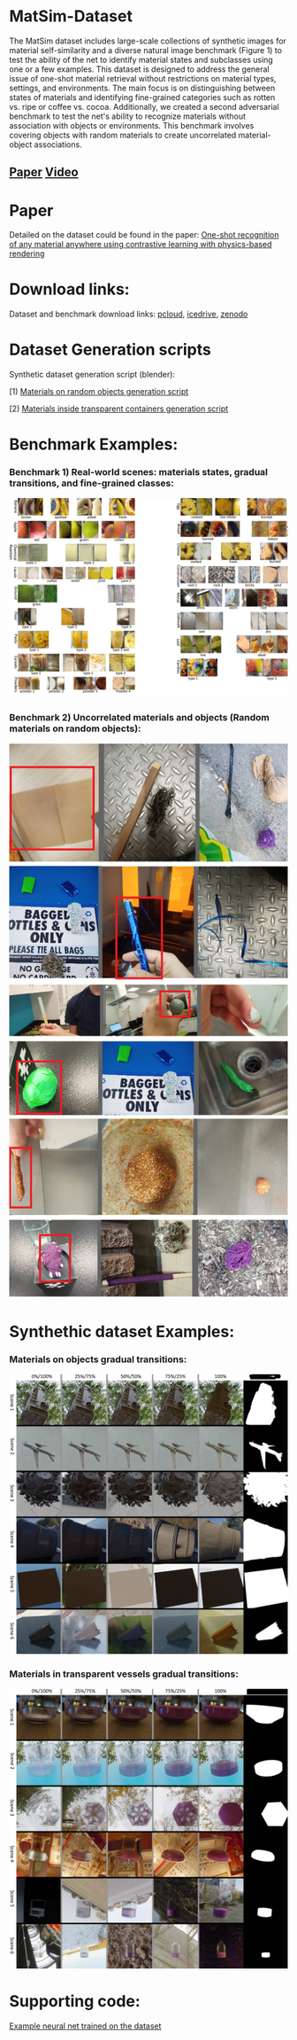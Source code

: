 # MatSim-Dataset
The MatSim dataset includes large-scale collections of synthetic images for material self-similarity and a diverse natural image benchmark (Figure 1) to test the ability of the net to identify material states and subclasses using one or a few examples. This dataset is designed to address the general issue of one-shot material retrieval without restrictions on material types, settings, and environments. The main focus is on distinguishing between states of materials and identifying fine-grained categories such as rotten vs. ripe or coffee vs. cocoa. Additionally, we created a second adversarial benchmark to test the net's ability to recognize materials without association with objects or environments. This benchmark involves covering objects with random materials to create uncorrelated material-object associations.


## [Paper](https://arxiv.org/pdf/2212.00648v4.pdf)   [Video](https://www.youtube.com/watch?v=sXN3jmqv2SM)
# Paper
Detailed on the dataset could be found in the paper:
[One-shot recognition of any material anywhere using contrastive learning with physics-based rendering](https://arxiv.org/pdf/2212.00648v4.pdf)

# Download links:
Dataset and benchmark download links: [pcloud](https://e1.pcloud.link/publink/show?code=kZIiSQZCYU5M4HOvnQykql9jxF4h0KiC5MX),  [icedrive](https://icedrive.net/s/A13FWzZ8V2aP9T4ufGQ1N3fBZxDF),   [zenodo](https://zenodo.org/record/7390166#.Y_6cNIBBxH4)

# Dataset Generation scripts
Synthetic dataset generation script (blender): 

[1) [Materials on random objects generation script](https://github.com/sagieppel/MatSim-Generator-Generate-image-of-random-materials-on-ranodm-objects-with-Blender)


[2) [Materials inside transparent containers generation script](https://github.com/sagieppel/MatSim-Generator-Script-For-similarity-recognition-of-materials-in-transperent-vessels-blender)

# Benchmark Examples:
### Benchmark 1) Real-world scenes: materials states, gradual transitions, and fine-grained classes:  
![](/MatSimBenchmark1.jpg)

### Benchmark 2) Uncorrelated materials and objects (Random materials on random objects):
![](/Benchmark2.png)

# Synthethic dataset Examples:
### Materials on objects gradual transitions:
![](/DatasetObjects.jpg)

### Materials in transparent vessels gradual transitions:
![](/Dataset_Materials_In_Vessels.jpg)

# Supporting code:
[Example neural net trained on the dataset](https://github.com/sagieppel/Contrastive-learning-for-one-shot-materials-and-textures-similarity-recognition-from-images)
